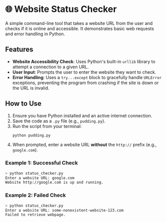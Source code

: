 # 🌐 Website Status Checker

A simple command-line tool that takes a website URL from the user and checks if it is online and accessible. It demonstrates basic web requests and error handling in Python.

## Features

* **Website Accessibility Check**: Uses Python's built-in `urllib` library to attempt a connection to a given URL.
* **User Input**: Prompts the user to enter the website they want to check.
* **Error Handling**: Uses a `try...except` block to gracefully handle `URLError` exceptions, preventing the program from crashing if the site is down or the URL is invalid.

## How to Use

1.  Ensure you have Python installed and an active internet connection.
2.  Save the code as a `.py` file (e.g., `pudding.py`).
3.  Run the script from your terminal:
    ```sh
    python pudding.py
    ```
4.  When prompted, enter a website URL **without** the `http://` prefix (e.g., `google.com`).

### Example 1: Successful Check

```sh
> python status_checker.py
Enter a website URL: google.com
Website http://google.com is up and running.
```

### Example 2: Failed Check

```sh
> python status_checker.py
Enter a website URL: some-nonexistent-website-123.com
Failed to retrieve webpage.
```
